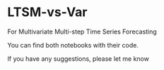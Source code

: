# LTSM-vs-Var
For Multivariate Multi-step Time Series Forecasting

You can find both notebooks with their code.

If you have any suggestions, please let me know
